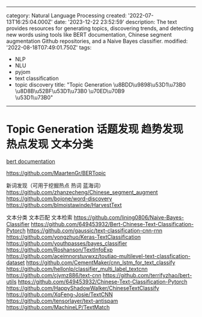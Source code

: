------
category: Natural Language Processing
created: '2022-07-13T16:25:04.000Z'
date: '2023-12-22 23:52:59'
description: The text provides resources for generating topics, discovering trends,
  and detecting new words using tools like BERT documentation, Chinese segment augmentation
  Github repositories, and a Naive Bayes classifier.
modified: '2022-08-18T07:49:01.750Z'
tags:
- NLP
- NLU
- pyjom
- text classification
- topic discovery
title: "Topic Generation \u8BDD\u9898\u53D1\u73B0 \u8D8B\u52BF\u53D1\u73B0 \u70ED\u70B9\
  \u53D1\u73B0"
------

# Topic Generation 话题发现 趋势发现 热点发现 文本分类

[bert documentation](https://huggingface.co/docs/transformers/model_doc/bert)

https://github.com/MaartenGr/BERTopic

新词发现（可用于挖掘热点 热词 蓝海词）
https://github.com/zhanzecheng/Chinese_segment_augment
https://github.com/bojone/word-discovery
https://github.com/blmoistawinde/HarvestText

文本分类 文本匹配 文本检索
https://github.com/lining0806/Naive-Bayes-Classifier
https://github.com/649453932/Bert-Chinese-Text-Classification-Pytorch
https://github.com/gaussic/text-classification-cnn-rnn
https://github.com/yongzhuo/Keras-TextClassification
https://github.com/youthpasses/bayes_classifier
https://github.com/Roshanson/TextInfoExp
https://github.com/aceimnorstuvwxz/toutiao-multilevel-text-classfication-dataset
https://github.com/CementMaker/cnn_lstm_for_text_classify
https://github.com/hellonlp/classifier_multi_label_textcnn
https://github.com/cjymz886/text-cnn
https://github.com/terrifyzhao/bert-utils
https://github.com/649453932/Chinese-Text-Classification-Pytorch
https://github.com/HappyShadowWalker/ChineseTextClassify
https://github.com/XqFeng-Josie/TextCNN
https://github.com/tensorlayer/text-antispam
https://github.com/MachineLP/TextMatch
